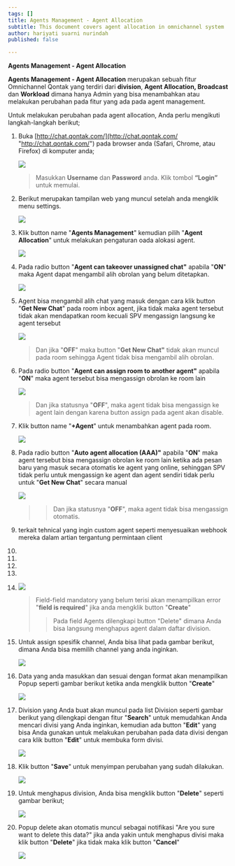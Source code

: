 ```yaml
---
tags: []
title: Agents Management - Agent Allocation
subtitle: This document covers agent allocation in omnichannel system
author: hariyati suarni nurindah
published: false

---
```

**Agents Management - Agent Allocation**

**Agents Management - Agent Allocation** merupakan sebuah fitur Omnichannel Qontak yang terdiri dari **division**, **Agent Allocation, Broadcast** dan **Workload** dimana hanya Admin yang bisa menambahkan atau melakukan perubahan pada fitur yang ada pada agent management.

Untuk melakukan perubahan pada agent allocation, Anda perlu mengikuti langkah-langkah berikut;

1. Buka [http://chat.qontak.com/](http://chat.qontak.com/ "http://chat.qontak.com/") pada browser anda (Safari, Chrome, atau Firefox) di komputer anda;

   ![](/uploads/login-qontak-c.png)

   > Masukkan **Username** dan **Password** anda. Klik tombol **“Login”** untuk memulai.
2. Berikut merupakan tampilan web yang muncul setelah anda mengklik menu settings.

   ![](/uploads/accounma1.PNG)
3. Klik button name "**Agents Management**" kemudian pilih "**Agent Allocation**" untuk melakukan pengaturan oada alokasi agent.

   ![](/uploads/agentallowcation1.PNG)
4. Pada radio button "**Agent can takeover unassigned chat"** apabila "**ON**" maka Agent dapat mengambil alih obrolan yang belum ditetapkan.

   ![](/uploads/allow7.PNG)
5. Agent bisa mengambil alih chat yang masuk dengan cara klik button "**Get New Chat**" pada room inbox agent, jika tidak maka agent tersebut tidak akan mendapatkan room kecuali SPV mengassign langsung ke agent tersebut 

   ![](/uploads/allow1-1.PNG)

   > Dan jika "**OFF**" maka button "**Get New Chat"** tidak akan muncul pada room sehingga Agent tidak bisa mengambil alih obrolan.
6. Pada radio button "**Agent can assign room to another agent"** apabila "**ON**" maka agent tersebut bisa mengassign obrolan ke room lain

   ![](/uploads/allow3-1.PNG)

   > Dan jika statusnya "**OFF**", maka agent tidak bisa mengassign ke agent lain dengan karena button assign pada agent akan disable.
7. Klik button name "**+Agent**" untuk menambahkan agent pada room. 

   ![](/uploads/agentallowcation2.PNG)
8. Pada radio button "**Auto agent allocation (AAA)"** apabila "**ON**" maka agent tersebut bisa mengassign obrolan ke room lain ketika ada pesan baru yang masuk secara otomatis ke agent yang online, sehinggan SPV tidak perlu untuk mengassign ke agent dan agent sendiri tidak perlu untuk "**Get New Chat**" secara manual

   ![](/uploads/allow5.PNG)

   > > Dan jika statusnya "**OFF**", maka agent tidak bisa mengassign otomatis.
9. terkait tehnical yang ingin custom agent seperti menyesuaikan webhook mereka dalam artian tergantung permintaan client

 1.  
 2. 
 3. 
 4. 
 5. ![](/uploads/division1-pn.PNG)

    > Field-field mandatory yang belum terisi akan menampilkan error "**field is required**" jika anda mengklik button "**Create**"
    >
    > > Pada field Agents dilengkapi button "Delete" dimana Anda bisa langsung menghapus agent dalam daftar division.
 6. Untuk assign spesifik channel, Anda bisa lihat pada gambar berikut, dimana Anda bisa memilih channel yang anda inginkan.

    ![](/uploads/division22-1.PNG)
 7. Data yang anda masukkan dan sesuai dengan format akan menampilkan Popup seperti gambar berikut ketika anda mengklik button "**Create**"

    ![](/uploads/division3.PNG)
 8. Division yang Anda buat akan muncul pada list Division seperti gambar berikut yang dilengkapi dengan fitur "**Search**" untuk memudahkan Anda mencari divisi yang Anda inginkan, kemudian ada button "**Edit**" yang bisa Anda gunakan untuk melakukan perubahan pada data divisi dengan cara klik button "**Edit**" untuk membuka form divisi.

    ![](/uploads/division4.PNG)
 9. Klik button "**Save**" untuk menyimpan perubahan yang sudah dilakukan.

    ![](/uploads/division5.PNG)
10. Untuk menghapus division, Anda bisa mengklik button "**Delete**" seperti gambar berikut;

    ![](/uploads/division6.PNG)
11. Popup delete akan otomatis muncul sebagai notifikasi "Are you sure want to delete this data?" jika anda yakin untuk menghapus divisi maka klik button "**Delete**" jika tidak maka klik button "**Cancel**"

    ![](/uploads/division7.PNG)